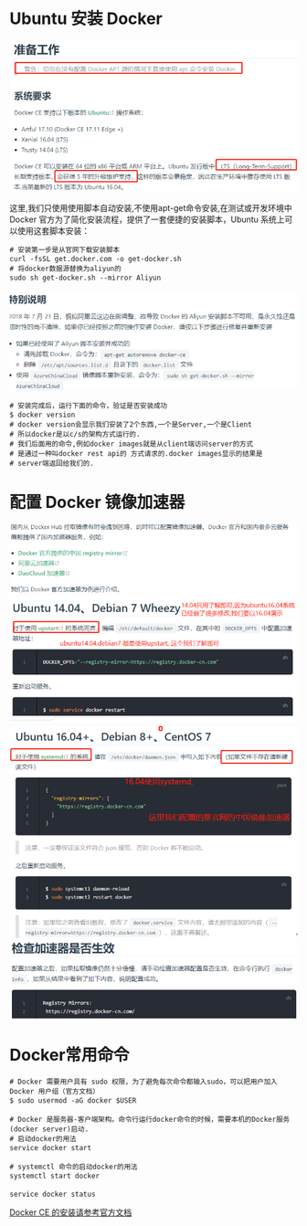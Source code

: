 # Ubuntu 安装 Docker

![](pics/Ubuntu安装Docker01.png)

这里,我们只使用使用脚本自动安装,不使用apt-get命令安装,在测试或开发环境中 Docker 官方为了简化安装流程，提供了一套便捷的安装脚本，Ubuntu 系统上可以使用这套脚本安装：

```shell script
# 安装第一步是从官网下载安装脚本
curl -fsSL get.docker.com -o get-docker.sh
# 将docker数据源替换为aliyun的
sudo sh get-docker.sh --mirror Aliyun  
```

![](pics/Ubuntu安装Docker02.png)

```shell script
# 安装完成后，运行下面的命令，验证是否安装成功
$ docker version
# docker version会显示我们安装了2个东西,一个是Server,一个是Client
# 所以docker是以c/s的架构方式运行的.
# 我们后面用的命令,例如docker images就是从client端访问server的方式
# 是通过一种叫docker rest api的 方式请求的.docker images显示的结果是
# server端返回给我们的.
```

# 配置 Docker 镜像加速器

![](pics/Docker镜像加速器01.png)
![](pics/Docker镜像加速器02.png)
![](pics/Docker镜像加速器03.png)
![](pics/Docker镜像加速器04.png)

# Docker常用命令

```shell script
# Docker 需要用户具有 sudo 权限，为了避免每次命令都输入sudo，可以把用户加入 Docker 用户组（官方文档）
$ sudo usermod -aG docker $USER

# Docker 是服务器-客户端架构。命令行运行docker命令的时候，需要本机的Docker服务(docker server)启动.
# 启动docker的用法
service docker start

# systemctl 命令的启动docker的用法
systemctl start docker

service docker status
```

[Docker CE 的安装请参考官方文档](https://docs.docker.com/install/linux/docker-ce/centos/)